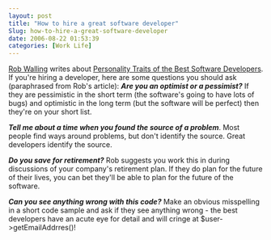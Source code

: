 ```yaml
---
layout: post
title: "How to hire a great software developer"
Slug: how-to-hire-a-great-software-developer
date: 2006-08-22 01:53:39
categories: [Work Life]
---
```

[Rob Walling](http://www.softwarebyrob.com/default.aspx) writes about [Personality Traits of the Best Software Developers](http://www.softwarebyrob.com/articles/Personality_Traits_of_the_Best_Software_Developers.aspx). If you're hiring a developer, here are some questions you should ask (paraphrased from Rob's article): **_Are you an optimist or a pessimist?_** If they are pessimistic in the short term (the software's going to have lots of bugs) and optimistic in the long term (but the software will be perfect) then they're on your short list.

_**Tell me about a time when you found the source of a problem**_. Most people find ways around problems, but don't identify the source. Great developers identify the source.

**_Do you save for retirement?_** Rob suggests you work this in during discussions of your company's retirement plan. If they do plan for the future of their lives, you can bet they'll be able to plan for the future of the software.

**_Can you see anything wrong with this code?_** Make an obvious misspelling in a short code sample and ask if they see anything wrong - the best developers have an acute eye for detail and will cringe at $user->getEmailAddrres()!
